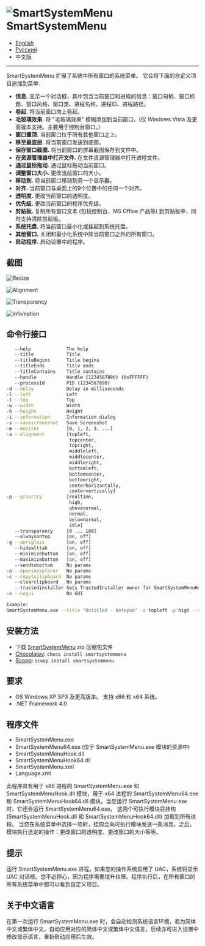 ![SmartSystemMenu](https://user-images.githubusercontent.com/8102586/68280906-8e86b800-0087-11ea-9762-f9eb028bb8fe.png) SmartSystemMenu
=============

- [English](/README.md)
- [Русский](/README_RU.md)
- 中文版

---

SmartSystemMenu 扩展了系统中所有窗口的系统菜单。 它会将下面的自定义项目追加到菜单:

* **信息.** 显示一个对话框，其中包含当前窗口和进程的信息：窗口句柄、窗口标题、窗口风格、窗口类、进程名称、进程ID、进程路径。
* **卷起.** 将当前窗口向上卷起。
* **毛玻璃效果.** 将 "毛玻璃效果" 模糊添加到当前窗口。(仅 Windows Vista 及更高版本支持。主要用于控制台窗口。)
* **窗口置顶.** 当前窗口位于所有其他窗口之上。
* **移至最底层.** 将当前窗口发送到底部。
* **保存窗口截图.** 将当前窗口的屏幕截图保存到文件中。
* **在资源管理器中打开文件.** 在文件资源管理器中打开进程文件。
* **通过鼠标拖动.** 通过鼠标拖动当前窗口。
* **调整窗口大小.** 更改当前窗口的大小。
* **移动到.** 将当前窗口移动到另一个显示器。
* **对齐.** 当前窗口与桌面上的9个位置中的任何一个对齐。
* **透明度.** 更改当前窗口的透明度。
* **优先级.** 更改当前窗口的程序优先级。
* **剪贴板.** 复制所有窗口文本 (包括控制台、MS Office 产品等) 到剪贴板中，同时支持清除剪贴板。
* **系统托盘.** 将当前窗口最小化或挂起到系统托盘。
* **其他窗口.** 关闭和最小化系统中除当前窗口之外的所有窗口。
* **启动程序.** 启动设置中的程序。

截图
------------------

![Resize](https://cdn.jsdelivr.net/gh/LightAPIs/PicGoImg@master/img/20201229214044.png)

![Alignment](https://cdn.jsdelivr.net/gh/LightAPIs/PicGoImg@master/img/20201229214127.png)

![Transparency](https://cdn.jsdelivr.net/gh/LightAPIs/PicGoImg@master/img/20201229214204.png)

![Infomation](https://cdn.jsdelivr.net/gh/LightAPIs/PicGoImg@master/img/202111162001625.jpg)

## 命令行接口

```bash
   --help             The help
   --title            Title
   --titleBegins      Title begins 
   --titleEnds        Title ends
   --titleContains    Title contains
   --handle           Handle (1234567890) (0xFFFFFF)
   --processId        PID (1234567890)
-d --delay            Delay in milliseconds
-l --left             Left
-t --top              Top
-w --width            Width
-h --height           Height
-i --information      Information dialog
-s --savescreenshot   Save Screenshot
-m --monitor          [0, 1, 2, 3, ...]
-a --alignment        [topleft,
                       topcenter,
                       topright,
                       middleleft,
                       middlecenter,
                       middleright,
                       bottomleft,
                       bottomcenter,
                       bottomright,
                       centerhorizontally,
                       centervertically]
-p --priority         [realtime,
                       high,
                       abovenormal,
                       normal,
                       belownormal,
                       idle]
   --transparency     [0 ... 100]
   --alwaysontop      [on, off]
-g --aeroglass        [on, off]
   --hidealttab       [on, off]
   --minimizebutton   [on, off]
   --maximizebutton   [on, off]
   --sendtobottom     No params
-o --openinexplorer   No params
-c --copytoclipboard  No params
   --clearclipboard   No params
   --trustedinstaller Sets TrustedInstaller owner for SmartSystemMenuHook.dll and SmartSystemMenuHook64.dll
-n --nogui            No GUI

Example:
SmartSystemMenu.exe --title "Untitled - Notepad" -a topleft -p high --alwaysontop on --nogui
```

## 安装方法

- 下载 [SmartSystemMenu](https://github.com/AlexanderPro/SmartSystemMenu/releases) zip 压缩包文件
- [Chocolatey](https://chocolatey.org/): `choco install smartsystemmenu`
- [Scoop](https://scoop.sh/): `scoop install smartsystemmenu`

要求
--------------------

* OS Windows XP SP3 及更高版本。 支持 x86 和 x64 系统。
* .NET Framework 4.0

程序文件
--------------------

* SmartSystemMenu.exe
* SmartSystemMenu64.exe (位于 SmartSystemMenu.exe 模块的资源中)
* SmartSystemMenuHook.dll
* SmartSystemMenuHook64.dll
* SmartSystemMenu.xml
* Language.xml

此程序具有用于 x86 进程的 SmartSystemMenu.exe 和 SmartSystemMenuHook.dll 模块，用于 x64 进程的 SmartSystemMenu64.exe 和 SmartSystemMenuHook64.dll 模块。当您运行 SmartSystemMenu.exe 时，它还会运行 SmartSystemMenu64.exe。 这两个可执行模块将挂钩 (SmartSystemMenuHook.dll 和 SmartSystemMenuHook64.dll) 加载到所有进程。 当您在系统菜单中选择一项时，挂钩会向可执行模块发送一条消息。之后，模块执行选定的操作：更改窗口的透明度、更改窗口的大小等等。

提示
--------------------

运行 SmartSystemMenu.exe 进程。如果您的操作系统启用了 UAC，系统将显示 UAC 对话框。您不必担心，因为程序需要提升权限。程序执行后，在所有窗口的所有系统菜单中都可以看到自定义项目。

## 关于中文语言

在第一次运行 SmartSystemMenu.exe 时，会自动检测系统语言环境，若为简体中文或繁体中文，自动应用对应的简体中文或繁体中文语言，后续亦可进入设置中修改显示语言，重新启动应用后生效。

